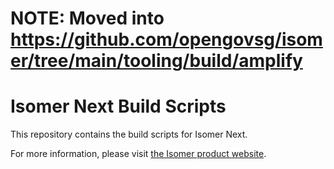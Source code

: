 # NOTE: Moved into https://github.com/opengovsg/isomer/tree/main/tooling/build/amplify

# Isomer Next Build Scripts

This repository contains the build scripts for Isomer Next.

For more information, please visit [the Isomer product website](https://www.isomer.gov.sg).
